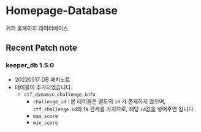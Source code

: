 

# Homepage-Database

키퍼 홈페이지 데이터베이스

## Recent Patch note
### keeper_db 1.5.0
- 20220517 DB 패치노트
- 테이블이 추가되었습니다.
    - `ctf_dynamic_challenge_info`
        - `challenge_id`  : 본 테이블은 별도의 `id` 가 존재하지 않으며, `ctf_challenge.id`와 fk 관계를 가지므로,  해당 `id`값을 넣어주면 됩니다.
        - `max_score`
        - `min_score`